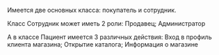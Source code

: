 Имеется две основных класса: покупатель и сотрудник.

Класс Сотрудник может иметь 2 роли:
Продавец;
Администратор

А в классе Пациент имеется 3 различных действия:
Вход в профиль клиента магазина;
Открытие каталога;
Информация о магазине